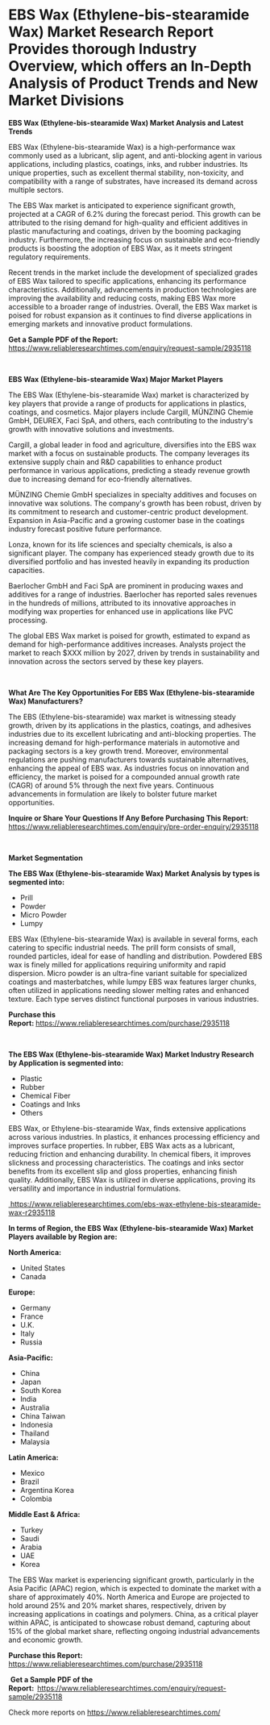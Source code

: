 <p><h1>EBS Wax (Ethylene-bis-stearamide Wax) Market Research Report Provides thorough Industry Overview, which offers an In-Depth Analysis of Product Trends and New Market Divisions</h1></p><p><strong>EBS Wax (Ethylene-bis-stearamide Wax) Market Analysis and Latest Trends</strong></p>
<p><p>EBS Wax (Ethylene-bis-stearamide Wax) is a high-performance wax commonly used as a lubricant, slip agent, and anti-blocking agent in various applications, including plastics, coatings, inks, and rubber industries. Its unique properties, such as excellent thermal stability, non-toxicity, and compatibility with a range of substrates, have increased its demand across multiple sectors.</p><p>The EBS Wax market is anticipated to experience significant growth, projected at a CAGR of 6.2% during the forecast period. This growth can be attributed to the rising demand for high-quality and efficient additives in plastic manufacturing and coatings, driven by the booming packaging industry. Furthermore, the increasing focus on sustainable and eco-friendly products is boosting the adoption of EBS Wax, as it meets stringent regulatory requirements.</p><p>Recent trends in the market include the development of specialized grades of EBS Wax tailored to specific applications, enhancing its performance characteristics. Additionally, advancements in production technologies are improving the availability and reducing costs, making EBS Wax more accessible to a broader range of industries. Overall, the EBS Wax market is poised for robust expansion as it continues to find diverse applications in emerging markets and innovative product formulations.</p></p>
<p><strong>Get a Sample PDF of the Report:&nbsp;</strong> <a href="https://www.reliableresearchtimes.com/enquiry/request-sample/2935118?utm_campaign=2624&utm_medium=2&utm_source=Github&utm_content=ia&utm_term=14032025&utm_id=ebs-wax-ethylene-bis-stearamide-wax">https://www.reliableresearchtimes.com/enquiry/request-sample/2935118</a></p>
<p>&nbsp;</p>
<p><strong>EBS Wax (Ethylene-bis-stearamide Wax) Major Market Players</strong></p>
<p><p>The EBS Wax (Ethylene-bis-stearamide Wax) market is characterized by key players that provide a range of products for applications in plastics, coatings, and cosmetics. Major players include Cargill, MÜNZING Chemie GmbH, DEUREX, Faci SpA, and others, each contributing to the industry's growth with innovative solutions and investments.</p><p>Cargill, a global leader in food and agriculture, diversifies into the EBS wax market with a focus on sustainable products. The company leverages its extensive supply chain and R&D capabilities to enhance product performance in various applications, predicting a steady revenue growth due to increasing demand for eco-friendly alternatives.</p><p>MÜNZING Chemie GmbH specializes in specialty additives and focuses on innovative wax solutions. The company's growth has been robust, driven by its commitment to research and customer-centric product development. Expansion in Asia-Pacific and a growing customer base in the coatings industry forecast positive future performance.</p><p>Lonza, known for its life sciences and specialty chemicals, is also a significant player. The company has experienced steady growth due to its diversified portfolio and has invested heavily in expanding its production capacities. </p><p>Baerlocher GmbH and Faci SpA are prominent in producing waxes and additives for a range of industries. Baerlocher has reported sales revenues in the hundreds of millions, attributed to its innovative approaches in modifying wax properties for enhanced use in applications like PVC processing.</p><p>The global EBS Wax market is poised for growth, estimated to expand as demand for high-performance additives increases. Analysts project the market to reach $XXX million by 2027, driven by trends in sustainability and innovation across the sectors served by these key players.</p></p>
<p>&nbsp;</p>
<p><strong>What Are The Key Opportunities For EBS Wax (Ethylene-bis-stearamide Wax) Manufacturers?</strong></p>
<p><p>The EBS (Ethylene-bis-stearamide) wax market is witnessing steady growth, driven by its applications in the plastics, coatings, and adhesives industries due to its excellent lubricating and anti-blocking properties. The increasing demand for high-performance materials in automotive and packaging sectors is a key growth trend. Moreover, environmental regulations are pushing manufacturers towards sustainable alternatives, enhancing the appeal of EBS wax. As industries focus on innovation and efficiency, the market is poised for a compounded annual growth rate (CAGR) of around 5% through the next five years. Continuous advancements in formulation are likely to bolster future market opportunities.</p></p>
<p><strong>Inquire or Share Your Questions If Any Before Purchasing This Report:</strong> <a href="https://www.reliableresearchtimes.com/enquiry/pre-order-enquiry/2935118?utm_campaign=2624&utm_medium=2&utm_source=Github&utm_content=ia&utm_term=14032025&utm_id=ebs-wax-ethylene-bis-stearamide-wax">https://www.reliableresearchtimes.com/enquiry/pre-order-enquiry/2935118</a></p>
<p>&nbsp;</p>
<p><strong>Market Segmentation</strong></p>
<p><strong>The EBS Wax (Ethylene-bis-stearamide Wax) Market Analysis by types is segmented into:</strong></p>
<p><ul><li>Prill</li><li>Powder</li><li>Micro Powder</li><li>Lumpy</li></ul></p>
<p><p>EBS Wax (Ethylene-bis-stearamide Wax) is available in several forms, each catering to specific industrial needs. The prill form consists of small, rounded particles, ideal for ease of handling and distribution. Powdered EBS wax is finely milled for applications requiring uniformity and rapid dispersion. Micro powder is an ultra-fine variant suitable for specialized coatings and masterbatches, while lumpy EBS wax features larger chunks, often utilized in applications needing slower melting rates and enhanced texture. Each type serves distinct functional purposes in various industries.</p></p>
<p><strong>Purchase this Report:&nbsp;</strong><a href="https://www.reliableresearchtimes.com/purchase/2935118?utm_campaign=2624&utm_medium=2&utm_source=Github&utm_content=ia&utm_term=14032025&utm_id=ebs-wax-ethylene-bis-stearamide-wax">https://www.reliableresearchtimes.com/purchase/2935118</a></p>
<p>&nbsp;</p>
<p><strong>The EBS Wax (Ethylene-bis-stearamide Wax) Market Industry Research by Application is segmented into:</strong></p>
<p><ul><li>Plastic</li><li>Rubber</li><li>Chemical Fiber</li><li>Coatings and Inks</li><li>Others</li></ul></p>
<p><p>EBS Wax, or Ethylene-bis-stearamide Wax, finds extensive applications across various industries. In plastics, it enhances processing efficiency and improves surface properties. In rubber, EBS Wax acts as a lubricant, reducing friction and enhancing durability. In chemical fibers, it improves slickness and processing characteristics. The coatings and inks sector benefits from its excellent slip and gloss properties, enhancing finish quality. Additionally, EBS Wax is utilized in diverse applications, proving its versatility and importance in industrial formulations.</p></p>
<p><a href="https://www.reliableresearchtimes.com/ebs-wax-ethylene-bis-stearamide-wax-r2935118?utm_campaign=2624&utm_medium=2&utm_source=Github&utm_content=ia&utm_term=14032025&utm_id=ebs-wax-ethylene-bis-stearamide-wax">&nbsp;https://www.reliableresearchtimes.com/ebs-wax-ethylene-bis-stearamide-wax-r2935118</a></p>
<p><strong>In terms of Region, the EBS Wax (Ethylene-bis-stearamide Wax) Market Players available by Region are:</strong></p>
<p>
    <p> <strong> North America: </strong>
        <ul>
            <li>United States</li>
            <li>Canada</li>
        </ul>
        </p> 
    <p> <strong> Europe: </strong>
        <ul>
            <li>Germany</li>
            <li>France</li>
            <li>U.K.</li>
            <li>Italy</li>
            <li>Russia</li>
        </ul>
        </p> 
    <p> <strong> Asia-Pacific: </strong>
        <ul>
            <li>China</li>
            <li>Japan</li>
            <li>South Korea</li>
            <li>India</li>
            <li>Australia</li>
            <li>China Taiwan</li>
            <li>Indonesia</li>
            <li>Thailand</li>
            <li>Malaysia</li>
        </ul>
        </p> 
    <p> <strong> Latin America: </strong>
        <ul>
            <li>Mexico</li>
            <li>Brazil</li>
            <li>Argentina Korea</li>
            <li>Colombia</li>
        </ul>
        </p> 
    <p> <strong> Middle East & Africa: </strong>
        <ul>
            <li>Turkey</li>
            <li>Saudi</li>
            <li>Arabia</li>
            <li>UAE</li>
            <li>Korea</li>
        </ul>
    </p>
    </p>
<p><p>The EBS Wax market is experiencing significant growth, particularly in the Asia Pacific (APAC) region, which is expected to dominate the market with a share of approximately 40%. North America and Europe are projected to hold around 25% and 20% market shares, respectively, driven by increasing applications in coatings and polymers. China, as a critical player within APAC, is anticipated to showcase robust demand, capturing about 15% of the global market share, reflecting ongoing industrial advancements and economic growth.</p></p>
<p><strong>Purchase this Report: </strong><a href="https://www.reliableresearchtimes.com/purchase/2935118?utm_campaign=2624&utm_medium=2&utm_source=Github&utm_content=ia&utm_term=14032025&utm_id=ebs-wax-ethylene-bis-stearamide-wax">https://www.reliableresearchtimes.com/purchase/2935118</a></p>
<p>&nbsp;<strong>Get a Sample PDF of the Report:&nbsp;&nbsp;</strong><a href="https://www.reliableresearchtimes.com/enquiry/request-sample/2935118?utm_campaign=2624&utm_medium=2&utm_source=Github&utm_content=ia&utm_term=14032025&utm_id=ebs-wax-ethylene-bis-stearamide-wax">https://www.reliableresearchtimes.com/enquiry/request-sample/2935118</a></p>
<p><strong></strong></p>
<p>Check more reports on <a href="https://www.reliableresearchtimes.com/?utm_campaign=2624&utm_medium=2&utm_source=Github&utm_content=ia&utm_term=14032025&utm_id=ebs-wax-ethylene-bis-stearamide-wax">https://www.reliableresearchtimes.com/</a></p>
